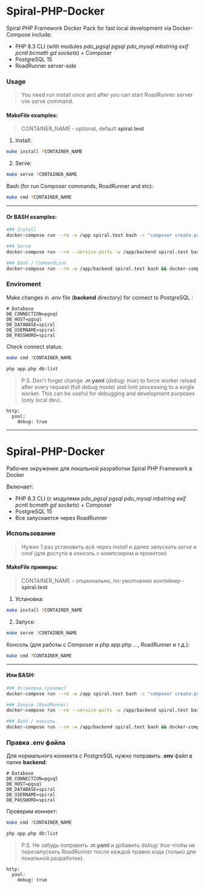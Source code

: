 # Spiral-PHP-Docker 

Spiral PHP Framework Docker Pack for fast local development via Docker-Compose include:

- PHP 8.3 CLI (with modules *pdo_pgsql pgsql pdo_mysql mbstring exif pcntl bcmath gd sockets*) + Composer
- PostgreSQL 15
- RoadRunner server-side

### Usage

> You need run install once and after you can start RoadRunner server viw serve command.

#### MakeFile examples:

> CONTAINER_NAME - optional, default **spiral.test**

1) Install:

```bash
make install ?CONTAINER_NAME
```

2) Serve:

```bash
make serve ?CONTAINER_NAME
```

Bash (for run Composer commands, RoadRunner and etc):

```bash
make cmd ?CONTAINER_NAME
```

---

#### Or BASH examples:

```bash
### Install
docker-compose run --rm -w /app spiral.test bash -c "composer create-project spiral/app backend && cd backend && chmod +x rr" && docker-compose down

### Serve
docker-compose run --rm --service-ports -w /app/backend spiral.test bash -c "./rr serve" && docker-compose down

### Bash / CommandLine
docker-compose run --rm -w /app/backend spiral.test bash && docker-compose down

```

### Enviroment

Make changes in .env file (**backend** directory) for connect to PostgreSQL :

```env
# Database
DB_CONNECTION=pgsql
DB_HOST=pgsql
DB_DATABASE=spiral
DB_USERNAME=spiral
DB_PASSWORD=spiral
```

Check connect status:

```bash
make cmd ?CONTAINER_NAME

php app.php db:list

```

> P.S. Don't forget change **.rr.yaml** (*debug: true*) to force worker reload after every request (full debug mode) and limit processing to a single worker. This can be useful for debugging and development purposes (only local dev).

```
http:
  pool:
    debug: true
```

---

# Spiral-PHP-Docker

Рабочее окружение для локальной разработки Spiral PHP Framework в Docker

Включает:

- PHP 8.3 CLI (с модулями *pdo_pgsql pgsql pdo_mysql mbstring exif pcntl bcmath gd sockets*) + Composer
- PostgreSQL 15
- Все запускается через RoadRunner


### Использование

> Нужно 1 раз установить всё через *install* и далее запускать *serve* и *cmd* (для доступа в консоль с композером и проектом)

#### MakeFile примеры:

> CONTAINER_NAME - опционально, по-умолчанию контейнер - **spiral.test**

1) Установка:

```bash
make install ?CONTAINER_NAME
```

2) Запуск:

```bash
make serve ?CONTAINER_NAME
```

Консоль (для работы с Composer и php app.php ..., RoadRunner и т.д.):

```bash
make cmd ?CONTAINER_NAME
```

---

#### Или BASH:

```bash
### Установка (разово)
docker-compose run --rm -w /app spiral.test bash -c "composer create-project spiral/app backend && cd backend && chmod +x rr" && docker-compose down

### Запуск (RoadRunner)
docker-compose run --rm --service-ports -w /app/backend spiral.test bash -c "./rr serve" && docker-compose down

### Bash / консоль
docker-compose run --rm -w /app/backend spiral.test bash && docker-compose down

```

### Правка .env файла

Для нормального коннекта с PostgreSQL нужно поправить **.env** файл в папке **backend**:

```env
# Database
DB_CONNECTION=pgsql
DB_HOST=pgsql
DB_DATABASE=spiral
DB_USERNAME=spiral
DB_PASSWORD=spiral
```

Проверим коннект:

```bash
make cmd ?CONTAINER_NAME

php app.php db:list

```

> P.S. Не забудь поправить **.rr.yaml** и добавить *debug: true* чтобы не перезапускать RoadRunner после каждой правки кода (только для локальной разработки).

```
http:
  pool:
    debug: true
```
